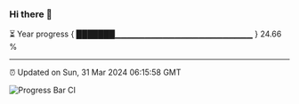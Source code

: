 ### Hi there 👋

⏳ Year progress { ███████▁▁▁▁▁▁▁▁▁▁▁▁▁▁▁▁▁▁▁▁▁▁▁ } 24.66 %

---

⏰ Updated on Sun, 31 Mar 2024 06:15:58 GMT

![Progress Bar CI](https://github.com/liununu/liununu/workflows/Progress%20Bar%20CI/badge.svg)
